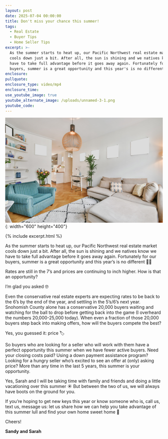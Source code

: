 ```yaml
---
layout: post
date: 2025-07-04 00:00:00
title: Don't miss your chance this summer!
tags:
  - Real Estate
  - Buyer Tips
  - Home Seller Tips
excerpt: >-
  As the summer starts to heat up, our Pacific Northwest real estate market
  cools down just a bit. After all, the sun is shining and we natives know we
  have to take full advantage before it goes away again. Fortunately for our
  buyers, summer is a great opportunity and this year's is no different 🙌🏼
enclosure:
pullquote:
enclosure_type: video/mp4
enclosure_time:
use_youtube_image: true
youtube_alternate_image: /uploads/unnamed-3-1.png
youtube_code:
---
```

![](/uploads/unnamed-3.png){: width="600" height="400"}

{% include excerpt.html %}

As the summer starts to heat up, our Pacific Northwest real estate market cools down just a bit. After all, the sun is shining and we natives know we have to take full advantage before it goes away again. Fortunately for our buyers, summer is a great opportunity and this year’s is no different 🙌🏼

Rates are still in the 7’s and prices are continuing to inch higher. How is that an opportunity?

I’m glad you asked 🤓

Even the conservative real estate experts are expecting rates to be back to the 6’s by the end of the year, and settling in the 5’s/6’s next year. Snohomish County alone has a conservative 20,000 buyers waiting and watching for the ball to drop before getting back into the game (I overheard the numbers 20,000-25,000 today). When even a fraction of those 20,000 buyers step back into making offers, how will the buyers compete the best?

Yes, you guessed it: price 🏷️

So buyers who are looking for a seller who will work with them have a perfect opportunity this summer when we have fewer active buyers. Need your closing costs paid? Using a down payment assistance program? Looking for a hungry seller who’s excited to see an offer at (only) asking price? More than any time in the last 5 years, this summer is your opportunity.

Yes, Sarah and I will be taking time with family and friends and doing a little vacationing over this summer ☀️ But between the two of us, we will always have boots on the ground for you.

If you’re hoping to get new keys this year or know someone who is, call us, text us, message us: let us share how we can help you take advantage of this summer lull and find your own home sweet home 🏡

Cheers!

**Sandy and Sarah**
